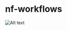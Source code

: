 # nf-workflows

![Alt text](/home/brunon/Téléchargements/pipeline_transcript_annot.png?raw=true "Title")
